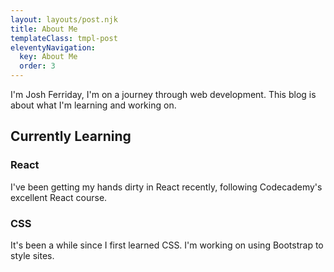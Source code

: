 ```yaml
---
layout: layouts/post.njk
title: About Me
templateClass: tmpl-post
eleventyNavigation:
  key: About Me
  order: 3
---
```


I'm Josh Ferriday, I'm on a journey through web development. This blog is about what I'm learning and working on.

## Currently Learning
### React
I've been getting my hands dirty in React recently, following Codecademy's excellent React course.
### CSS
It's been a while since I first learned CSS. I'm working on using Bootstrap to style sites.



